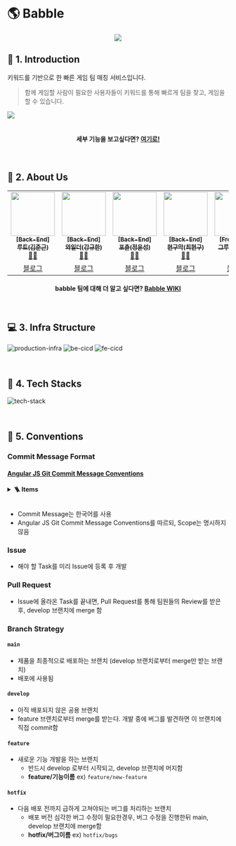 # 🌎 Babble

<div align="center">
  <img src="./front/public/readme/github_readme.png" />
</div>

## 🚀 1. Introduction

키워드를 기반으로 한 빠른 게임 팀 매칭 서비스입니다.

> 함께 게임할 사람이 필요한 사용자들이 키워드를 통해 빠르게 팀을 찾고, 게임을 할 수 있습니다.

<img src='./images/Desktop.gif' />
<br />
<br />

<div align="center">
<h4>세부 기능을 보고싶다면?
<a href='./PREVIEW.md'>여기로!</a></h4>
</div>
<br />

## 💚 2. About Us

<table>
  <tr>
    <td align="center">
      <a href="https://github.com/Junroot">
        <img src="https://avatars.githubusercontent.com/u/4648244?v=4" width="100px;" alt=""/>
        <br />
        <sub>
          <b>[Back-End]</b> <br />
          <b>루트(김준근)</b>
        </sub>
      </a><br />
      <a href="https://github.com/woowacourse-teams/2021-babble/commits?author=Junroot" title="Code">👨‍💻</a>
    </td>
    <td align="center">
      <a href="https://github.com/lns13301">
        <img src="https://avatars.githubusercontent.com/u/49058669?v=4" width="100px;" alt=""/><br />
        <sub>
          <b>[Back-End]</b> <br />
          <b>와일더(강규한)</b>
        </sub>
      </a><br />
      <a href="https://github.com/woowacourse-teams/2021-babble/commits?author=lns13301" title="Code">👨‍💻</a>
    </td>
    <td align="center">
      <a href="https://github.com/unluckyjung">
        <img src="https://avatars.githubusercontent.com/u/43930419?v=4" width="100px;" alt=""/><br />
        <sub>
          <b>[Back-End]</b> <br />
          <b>포츈(정윤성)</b>
        </sub>
      </a><br />
      <a href="https://github.com/woowacourse-teams/2021-babble/commits?author=unluckyjung" title="Code">👨‍💻</a>
    </td>
    <td align="center">
      <a href="https://github.com/Hyeon9mak">
        <img src="https://avatars.githubusercontent.com/u/37354145?v=4" width="100px;" alt=""/><br />
        <sub>
          <b>[Back-End]</b> <br />
          <b>현구막(최현구)</b>
        </sub>
      </a><br />
      <a href="https://github.com/woowacourse-teams/2021-babble/commits?author=Hyeon9mak" title="Code">👨‍💻</a>
    </td>
    <td align="center">
      <a href="https://github.com/ddongule">
        <img src="https://avatars.githubusercontent.com/u/26598561?v=4" width="100px;" alt=""/><br />
        <sub>
          <b>[Front-End]</b> <br />
          <b>그루밍(강민경)</b>
        </sub>
      </a><br />
      <a href="https://github.com/woowacourse-teams/2021-babble/commits?author=ddongule" title="Code">👩‍💻</a>
    </td>
    <td align="center">
      <a href="https://github.com/iborymagic">
        <img src="https://avatars.githubusercontent.com/u/42052110?v=4" width="100px;" alt=""/><br />
        <sub>
          <b>[Front-End]</b> <br />
          <b>피터(안현철)</b>
        </sub>
      </a><br />
      <a href="https://github.com/woowacourse-teams/2021-babble/commits?author=iborymagic" title="Code">👨‍💻</a>
    </td>
  </tr>
   <tr>
    <td align="center">
      <a href="https://junroot.github.io" title="Code">블로그</a>
    </td>
    <td align="center">
      <a href="https://lns13301.github.io/github-blog" title="Code">블로그</a>
    </td>
    <td align="center">
      <a href="https://unluckyjung.github.io" title="Code">블로그</a>
    </td>
    <td align="center">
      <a href="https://hyeon9mak.github.io" title="Code">블로그</a>
    </td>
    <td align="center">
      <a href="https://mingule.tistory.com" title="Code">블로그</a>
    </td>
    <td align="center">
      <a href="https://iborymagic.tistory.com" title="Code">블로그</a>
    </td>
  </tr>
</table>

<div align="center">
<h4>babble 팀에 대해 더 알고 싶다면?
<a href='https://github.com/woowacourse-teams/2021-babble/wiki'>Babble WIKI</a></h4>
</div>

<br />

## 💻 3. Infra Structure

![production-infra](./images/babble_production_infra.png)
![be-cicd](./images/babble_be_cicd.png)
![fe-cicd](./images/babble_fe_cicd.png)

<br />

## 🍎 4. Tech Stacks

![tech-stack](./images/babble_tech_stack.png)

<br />

## 💊 5. Conventions

### Commit Message Format

#### [Angular JS Git Commit Message Conventions](https://docs.google.com/document/d/1QrDFcIiPjSLDn3EL15IJygNPiHORgU1_OOAqWjiDU5Y/edit)

<details>
<summary><b>🪜 Items</b></summary>
<div markdown="1">

- `feat`: 새로운 기능
- `fix`: 버그를 수정
- `refactor`: 이미 있는 코드에 대한 리팩토링
- `css`: CSS 관련 수정
- `style`: 코드 포매팅에 관한 스타일 변경
- `docs`: Document 변경 사항
- `test`: Test Code에 대한 commit
- `build`: 빌드 관련 파일 수정 (예시 scope: gulp, broccoli, npm)
- `perf`: 성능 개선사항
- `ci`: CI 설정 파일 수정 (예시 scope: Circle, BrowserStack, SauceLabs)
- `chore`: 그 외의 작은 수정들

</div>
</details>
<br />

- Commit Message는 한국어를 사용
- Angular JS Git Commit Message Conventions를 따르되, Scope는 명시하지 않음

### Issue

- 해야 할 Task를 미리 Issue에 등록 후 개발

### Pull Request

- Issue에 올라온 Task를 끝내면, Pull Request를 통해 팀원들의 Review를 받은 후, develop 브랜치에 merge 함

### Branch Strategy

#### `main`

- 제품을 최종적으로 배포하는 브랜치 (develop 브랜치로부터 merge만 받는 브랜치)
- 배포에 사용됨

#### `develop`

- 아직 배포되지 않은 공용 브랜치
- feature 브랜치로부터 merge를 받는다. 개발 중에 버그를 발견하면 이 브랜치에 직접 commit함

#### `feature`

- 새로운 기능 개발을 하는 브랜치
  - 반드시 develop 로부터 시작되고, develop 브랜치에 머지함
  - **feature/기능이름**
    ex) `feature/new-feature`

#### `hotfix`

- 다음 배포 전까지 급하게 고쳐야되는 버그를 처리하는 브랜치
  - 배포 버전 심각한 버그 수정이 필요한경우, 버그 수정을 진행한뒤 main, develop 브랜치에 merge함
  - **hotfix/버그이름**
    ex) `hotfix/bugs`

<br />
